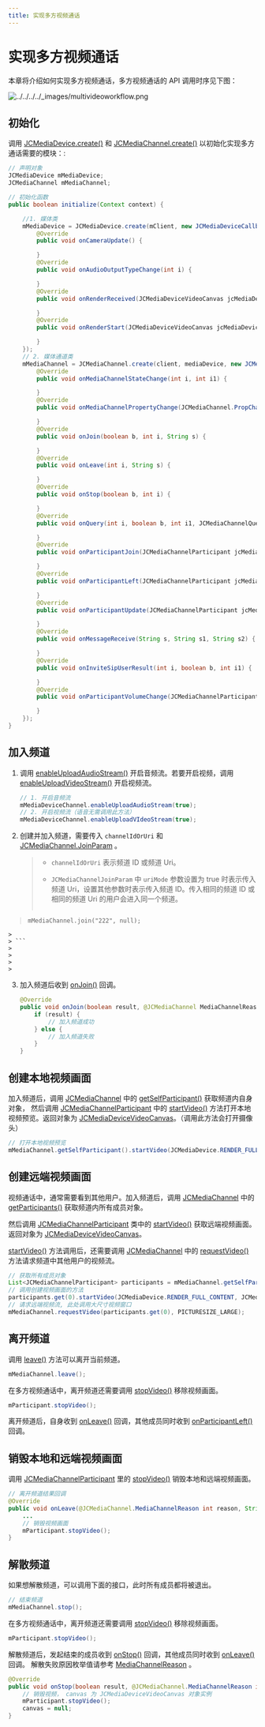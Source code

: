 ```yaml
---
title: 实现多方视频通话
---
```

# 实现多方视频通话

本章将介绍如何实现多方视频通话，多方视频通话的 API 调用时序见下图：

![../../../../\_images/multivideoworkflow.png](../../../../_images/multivideoworkflow.png)

## 初始化

调用
[JCMediaDevice.create()](https://developer.juphoon.com/portal/reference/V2.1/android/com/juphoon/cloud/JCMediaDevice.html#create-com.juphoon.cloud.JCClient-com.juphoon.cloud.JCMediaDeviceCallback-)
和
[JCMediaChannel.create()](https://developer.juphoon.com/portal/reference/V2.1/android/com/juphoon/cloud/JCMediaChannel.html#create-com.juphoon.cloud.JCClient-com.juphoon.cloud.JCMediaDevice-com.juphoon.cloud.JCMediaChannelCallback-)
以初始化实现多方通话需要的模块：:

```java
// 声明对象
JCMediaDevice mMediaDevice;
JCMediaChannel mMediaChannel;

// 初始化函数
public boolean initialize(Context context) {

    //1. 媒体类
    mMediaDevice = JCMediaDevice.create(mClient, new JCMediaDeviceCallback() {
        @Override
        public void onCameraUpdate() {

        }
        @Override
        public void onAudioOutputTypeChange(int i) {

        }
        @Override
        public void onRenderReceived(JCMediaDeviceVideoCanvas jcMediaDeviceVideoCanvas) {

        }
        @Override
        public void onRenderStart(JCMediaDeviceVideoCanvas jcMediaDeviceVideoCanvas) {

        }
    });
    // 2. 媒体通道类
    mMediaChannel = JCMediaChannel.create(client, mediaDevice, new JCMediaChannelCallback() {
        @Override
        public void onMediaChannelStateChange(int i, int i1) {

        }
        @Override
        public void onMediaChannelPropertyChange(JCMediaChannel.PropChangeParam propChangeParam) {

        }
        @Override
        public void onJoin(boolean b, int i, String s) {

        }
        @Override
        public void onLeave(int i, String s) {

        }
        @Override
        public void onStop(boolean b, int i) {

        }
        @Override
        public void onQuery(int i, boolean b, int i1, JCMediaChannelQueryInfo jcMediaChannelQueryInfo) {

        }
        @Override
        public void onParticipantJoin(JCMediaChannelParticipant jcMediaChannelParticipant) {

        }
        @Override
        public void onParticipantLeft(JCMediaChannelParticipant jcMediaChannelParticipant) {

        }
        @Override
        public void onParticipantUpdate(JCMediaChannelParticipant jcMediaChannelParticipant, JCMediaChannelParticipant.ChangeParam changeParam) {

        }
        @Override
        public void onMessageReceive(String s, String s1, String s2) {

        }
        @Override
        public void onInviteSipUserResult(int i, boolean b, int i1) {

        }
        @Override
        public void onParticipantVolumeChange(JCMediaChannelParticipant jcMediaChannelParticipant) {

        }
    });
}
```

## 加入频道

1. 调用
    [enableUploadAudioStream()](https://developer.juphoon.com/portal/reference/V2.1/android/com/juphoon/cloud/JCMediaChannel.html#enableUploadAudioStream-boolean-)
    开启音频流。若要开启视频，调用
    [enableUploadVideoStream()](https://developer.juphoon.com/portal/reference/V2.1/android/com/juphoon/cloud/JCMediaChannel.html#enableUploadVideoStream-boolean-)
    开启视频流。

    ```java
    // 1. 开启音频流
    mMediaDeviceChannel.enableUploadAudioStream(true);
    // 2. 开启视频流（语音无需调用此方法）
    mMediaDeviceChannel.enableUploadVIdeoStream(true);
    ```

2. 创建并加入频道，需要传入 `channelIdOrUri` 和
    [JCMediaChannel.JoinParam](https://developer.juphoon.com/portal/reference/V2.1/android/com/juphoon/cloud/JCMediaChannel.JoinParam.html)
    。

    >
    >
    >
    >
    >   - `channelIdOrUri` 表示频道 ID 或频道 Uri。
    >
    >   - `JCMediaChannelJoinParam` 中 `uriMode` 参数设置为 true 时表示传入频道
    >     Uri，设置其他参数时表示传入频道 ID。传入相同的频道 ID 或相同的频道 Uri 的用户会进入同一个频道。
    >
    >
    >
    > ```java
    >
>     mMediaChannel.join("222", null);
    >
    > ```
    > 
    > 
    > 
    >

3. 加入频道后收到
    [onJoin()](https://developer.juphoon.com/portal/reference/V2.1/android/com/juphoon/cloud/JCMediaChannelCallback.html#onJoin-boolean-int-java.lang.String-)
    回调。

    ```java
    @Override
    public void onJoin(boolean result, @JCMediaChannel MediaChannelReason int reason, String channelId) {
        if (result) {
            // 加入频道成功
        } else {
            // 加入频道失败
        }
    }
    ```

## 创建本地视频画面

加入频道后，调用
[JCMediaChannel](https://developer.juphoon.com/portal/reference/V2.1/android/com/juphoon/cloud/JCMediaChannel.html)
中的
[getSelfParticipant()](https://developer.juphoon.com/portal/reference/V2.1/android/com/juphoon/cloud/JCMediaChannel.html#getSelfParticipant--)
获取频道内自身对象， 然后调用
[JCMediaChannelParticipant](https://developer.juphoon.com/portal/reference/V2.1/android/com/juphoon/cloud/JCMediaChannelParticipant.html)
中的
[startVideo()](https://developer.juphoon.com/portal/reference/V2.1/android/com/juphoon/cloud/JCMediaChannelParticipant.html#startVideo-int-int-)
方法打开本地视频预览。返回对象为
[JCMediaDeviceVideoCanvas](https://developer.juphoon.com/portal/reference/V2.1/android/com/juphoon/cloud/JCMediaDeviceVideoCanvas.html)。（调用此方法会打开摄像头）

```java
// 打开本地视频预览
mMediaChannel.getSelfParticipant().startVideo(JCMediaDevice.RENDER_FULL_CONTENT, JCMediaChannel.PICTURESIZE_NONE);
```

## 创建远端视频画面

视频通话中，通常需要看到其他用户。加入频道后，调用
[JCMediaChannel](https://developer.juphoon.com/portal/reference/V2.1/android/com/juphoon/cloud/JCMediaChannel.html)
中的
[getParticipants()](https://developer.juphoon.com/portal/reference/V2.1/android/com/juphoon/cloud/JCMediaChannel.html#getParticipants--)
获取频道内所有成员对象。

然后调用
[JCMediaChannelParticipant](https://developer.juphoon.com/portal/reference/V2.1/android/com/juphoon/cloud/JCMediaChannelParticipant.html)
类中的
[startVideo()](https://developer.juphoon.com/portal/reference/V2.1/android/com/juphoon/cloud/JCMediaChannelParticipant.html#startVideo-int-int-)
获取远端视频画面。返回对象为
[JCMediaDeviceVideoCanvas](https://developer.juphoon.com/portal/reference/V2.1/android/com/juphoon/cloud/JCMediaDeviceVideoCanvas.html)。

[startVideo()](https://developer.juphoon.com/portal/reference/V2.1/android/com/juphoon/cloud/JCMediaChannelParticipant.html#startVideo-int-int-)
方法调用后，还需要调用
[JCMediaChannel](https://developer.juphoon.com/portal/reference/V2.1/android/com/juphoon/cloud/JCMediaChannel.html)
中的
[requestVideo()](https://developer.juphoon.com/portal/reference/V2.1/android/com/juphoon/cloud/JCMediaChannel.html#requestVideo-com.juphoon.cloud.JCMediaChannelParticipant-int-)
方法请求频道中其他用户的视频流。

```java
// 获取所有成员对象
List<JCMediaChannelParticipant> participants = mMediaChannel.getSelfParticipant();
// 调用创建视频画面的方法
participants.get(0).startVideo(JCMediaDevice.RENDER_FULL_CONTENT, JCMediaChannel.PICTURESIZE_NONE);
// 请求远端视频流, 此处调用大尺寸视频窗口
mMediaChannel.requestVideo(participants.get(0), PICTURESIZE_LARGE);
```

## 离开频道

调用
[leave()](https://developer.juphoon.com/portal/reference/V2.1/android/com/juphoon/cloud/JCMediaChannel.html#leave--)
方法可以离开当前频道。

```java
mMediaChannel.leave();
```

在多方视频通话中，离开频道还需要调用
[stopVideo()](https://developer.juphoon.com/portal/reference/V2.1/android/com/juphoon/cloud/JCMediaChannelParticipant.html#stopVideo--)
移除视频画面。

```java
mParticipant.stopVideo();
```

离开频道后，自身收到
[onLeave()](https://developer.juphoon.com/portal/reference/V2.1/android/com/juphoon/cloud/JCMediaChannelCallback.html#onLeave-int-java.lang.String-)
回调，其他成员同时收到
[onParticipantLeft()](https://developer.juphoon.com/portal/reference/V2.1/android/com/juphoon/cloud/JCMediaChannelCallback.html#onParticipantLeft-com.juphoon.cloud.JCMediaChannelParticipant-)
回调。

## 销毁本地和远端视频画面

调用
[JCMediaChannelParticipant](https://developer.juphoon.com/portal/reference/V2.1/android/com/juphoon/cloud/JCMediaChannelParticipant.html)
里的
[stopVideo()](https://developer.juphoon.com/portal/reference/V2.1/android/com/juphoon/cloud/JCMediaChannelParticipant.html#stopVideo--)
销毁本地和远端视频画面。

```java
// 离开频道结果回调
@Override
public void onLeave(@JCMediaChannel.MediaChannelReason int reason, String channelId) {
    ...
    // 销毁视频画面
    mParticipant.stopVideo();
}
```

## 解散频道

如果想解散频道，可以调用下面的接口，此时所有成员都将被退出。

```java
// 结束频道
mMediaChannel.stop();
```

在多方视频通话中，离开频道还需要调用
[stopVideo()](https://developer.juphoon.com/portal/reference/V2.1/android/com/juphoon/cloud/JCMediaChannelParticipant.html#stopVideo--)
移除视频画面。

```java
mParticipant.stopVideo();
```

解散频道后，发起结束的成员收到
[onStop()](https://developer.juphoon.com/portal/reference/V2.1/android/com/juphoon/cloud/JCMediaChannelCallback.html#onStop-boolean-int-)
回调，其他成员同时收到
[onLeave()](https://developer.juphoon.com/portal/reference/V2.1/android/com/juphoon/cloud/JCMediaChannelCallback.html#onLeave-int-java.lang.String-)
回调。 解散失败原因枚举值请参考
[MediaChannelReason](https://developer.juphoon.com/portal/reference/V2.1/android/com/juphoon/cloud/JCMediaChannel.html#REASON_ALREADY_JOINED)
。

```java
@Override
public void onStop(boolean result, @JCMediaChannel.MediaChannelReason int reason) {
    // 销毁视频， canvas 为 JCMediaDeviceVideoCanvas 对象实例
    mParticipant.stopVideo();
    canvas = null;
}
```

